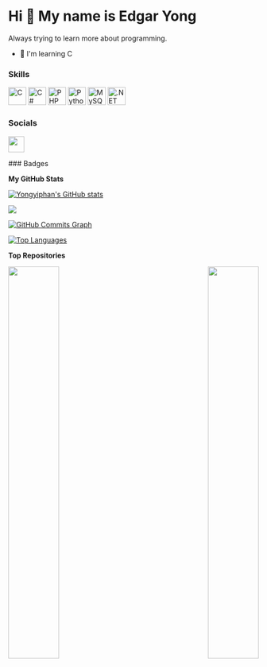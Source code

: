 Hi 👋 My name is Edgar Yong
===========================

Always trying to learn more about programming.

* 🧠  I'm learning C

### Skills

<p align="left">
<a href="https://docs.microsoft.com/en-us/cpp/?view=msvc-170" target="_blank" rel="noreferrer"><img src="https://raw.githubusercontent.com/danielcranney/readme-generator/main/public/icons/skills/c-colored.svg" width="36" height="36" alt="C" /></a>
<a href="https://docs.microsoft.com/en-us/dotnet/csharp/" target="_blank" rel="noreferrer"><img src="https://raw.githubusercontent.com/danielcranney/readme-generator/main/public/icons/skills/csharp-colored.svg" width="36" height="36" alt="C#" /></a>
<a href="https://www.php.net/" target="_blank" rel="noreferrer"><img src="https://raw.githubusercontent.com/danielcranney/readme-generator/main/public/icons/skills/php-colored.svg" width="36" height="36" alt="PHP" /></a>
<a href="https://www.python.org/" target="_blank" rel="noreferrer"><img src="https://raw.githubusercontent.com/danielcranney/readme-generator/main/public/icons/skills/python-colored.svg" width="36" height="36" alt="Python" /></a>
<a href="https://www.mysql.com/" target="_blank" rel="noreferrer"><img src="https://raw.githubusercontent.com/danielcranney/readme-generator/main/public/icons/skills/mysql-colored.svg" width="36" height="36" alt="MySQL" /></a>
<a href="https://dotnet.microsoft.com/en-us/" target="_blank" rel="noreferrer"><img src="https://raw.githubusercontent.com/danielcranney/readme-generator/main/public/icons/skills/dot-net-colored.svg" width="36" height="36" alt=".NET" /></a>
</p>

### Socials

<p align="left"> <a href="https://www.github.com/Yongyiphan" target="_blank" rel="noreferrer"><img src="https://raw.githubusercontent.com/danielcranney/readme-generator/main/public/icons/socials/github.svg" width="32" height="32" /></a></p>
### Badges

<b>My GitHub Stats</b>

<a href="http://www.github.com/Yongyiphan"><img src="https://github-readme-stats.vercel.app/api?username=Yongyiphan&show_icons=true&hide=&count_private=true&title_color=ec4899&text_color=facc15&icon_color=0891b2&bg_color=181824&hide_border=true&show_icons=true" alt="Yongyiphan's GitHub stats" /></a>

<a href="http://www.github.com/Yongyiphan"><img src="https://github-readme-streak-stats.herokuapp.com/?user=Yongyiphan&stroke=facc15&background=181824&ring=ec4899&fire=ec4899&currStreakNum=facc15&currStreakLabel=ec4899&sideNums=facc15&sideLabels=facc15&dates=facc15&hide_border=true" /></a>

<a href="http://www.github.com/Yongyiphan"><img src="https://activity-graph.herokuapp.com/graph?username=Yongyiphan&bg_color=181824&color=facc15&line=0891b2&point=facc15&area_color=181824&area=true&hide_border=true&custom_title=GitHub%20Commits%20Graph" alt="GitHub Commits Graph" /></a>

<a href="https://github.com/Yongyiphan" align="left"><img src="https://github-readme-stats.vercel.app/api/top-langs/?username=Yongyiphan&langs_count=10&title_color=ec4899&text_color=facc15&icon_color=0891b2&bg_color=181824&hide_border=true&locale=en&custom_title=Top%20%Languages" alt="Top Languages" /></a>

<b>Top Repositories</b>

<div width="100%" align="center"><a href="https://github.com/Yongyiphan/MSEACalculator" align="left"><img align="left" width="45%" src="https://github-readme-stats.vercel.app/api/pin/?username=Yongyiphan&repo=MSEACalculator&title_color=ec4899&text_color=facc15&icon_color=0891b2&bg_color=181824&hide_border=true&locale=en" /></a><a href="https://github.com/Yongyiphan/ScrapyMSEA" align="right"><img align="right" width="45%" src="https://github-readme-stats.vercel.app/api/pin/?username=Yongyiphan&repo=ScrapyMSEA&title_color=ec4899&text_color=facc15&icon_color=0891b2&bg_color=181824&hide_border=true&locale=en" /></a></div><br /><br /><br /><br /><br /><br /><br />
